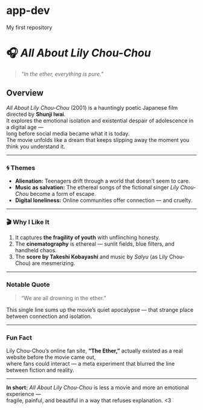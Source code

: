 # app-dev
My first repository

# 🎧 *All About Lily Chou-Chou*

> *"In the ether, everything is pure."*

## Overview

*All About Lily Chou-Chou* (2001) is a hauntingly poetic Japanese film directed by **Shunji Iwai**.  
It explores the emotional isolation and existential despair of adolescence in a digital age —  
long before social media became what it is today.  
The movie unfolds like a dream that keeps slipping away the moment you think you understand it.

---

### 🌀 Themes

- **Alienation:** Teenagers drift through a world that doesn’t seem to care.  
- **Music as salvation:** The ethereal songs of the fictional singer *Lily Chou-Chou* become a form of escape.  
- **Digital loneliness:** Online communities offer connection — and cruelty.  

---

### 🎬 Why I Like It

1. It captures **the fragility of youth** with unflinching honesty.  
2. The **cinematography** is ethereal — sunlit fields, blue filters, and handheld chaos.  
3. The **score by Takeshi Kobayashi** and music by *Salyu* (as Lily Chou-Chou) are mesmerizing.  

---

### Notable Quote

> “We are all drowning in the ether.”

This single line sums up the movie’s quiet apocalypse — that strange place between connection and isolation.

---

### Fun Fact

Lily Chou-Chou’s online fan site, **“The Ether,”** actually existed as a real website before the movie came out,  
where fans could interact — a meta experiment that blurred the line between fiction and reality.

---

**In short:** *All About Lily Chou-Chou* is less a movie and more an emotional experience —  
fragile, painful, and beautiful in a way that refuses explanation. <3
